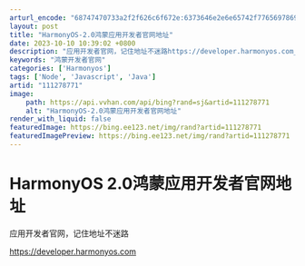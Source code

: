 ```yaml
---
arturl_encode: "68747470733a2f2f626c6f672e:6373646e2e6e65742f77656978696e5f33393837343438352f:61727469636c652f64657461696c732f313131323738373731"
layout: post
title: "HarmonyOS-2.0鸿蒙应用开发者官网地址"
date: 2023-10-10 10:39:02 +0800
description: "应用开发者官网，记住地址不迷路https://developer.harmonyos.com_鸿蒙开"
keywords: "鸿蒙开发者官网"
categories: ['Harmonyos']
tags: ['Node', 'Javascript', 'Java']
artid: "111278771"
image:
    path: https://api.vvhan.com/api/bing?rand=sj&artid=111278771
    alt: "HarmonyOS-2.0鸿蒙应用开发者官网地址"
render_with_liquid: false
featuredImage: https://bing.ee123.net/img/rand?artid=111278771
featuredImagePreview: https://bing.ee123.net/img/rand?artid=111278771
---
```


# HarmonyOS 2.0鸿蒙应用开发者官网地址

应用开发者官网，记住地址不迷路
  
<https://developer.harmonyos.com>